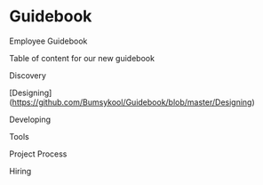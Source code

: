 # Guidebook

Employee Guidebook

Table of content for our new guidebook


Discovery

[Designing] (https://github.com/Bumsykool/Guidebook/blob/master/Designing) 

Developing

Tools

Project Process

Hiring





